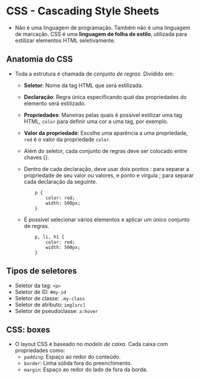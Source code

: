 # CSS - Cascading Style Sheets

* Não é uma linguagem de programação. Também não é uma linguagem de marcação. CSS é uma **linguagem de folha de estilo**, utilizada para estilizar elementos HTML seletivamente. 

## Anatomia do CSS

* Toda a estrutura é chamada de _conjunto de regras_. Dividido em:
    * **Seletor**: Nome da tag HTML que será estilizada. 
    * **Declaração**: Regra única especificando qual das propriedades do elemento será estilizado.
    * **Propriedades**: Maneiras pelas quais é possível estilizar uma tag HTML, ```color``` para definir uma cor a uma tag, por exemplo. 
    * **Valor da propriedade**: Escolhe uma aparência a uma propriedade, ```red``` é o valor da propriedade ```color```.
    * Além do seletor, cada conjunto de regras deve ser colocado entre chaves {}.
    * Dentro de cada declaração, deve usar dois pontos : para separar a propriedade de seu valor ou valores, e ponto e vírgula ; para separar cada declaração da seguinte.
        ```
            p {
                color: red;
                width: 500px;
            }
        ```

    * É possível selecionar vários elementos e aplicar um único conjunto de regras. 
        ```
            p, li, h1 {
                color: red;
                width: 500px;
            }
        ```

## Tipos de seletores

* Seletor da tag: ```<p>```
* Seletor de ID: ```#my-id```
* Seletor de classe: ```.my-class```
* Seletor de atributo: ```img[src]```
* Seletor de pseudoclasse: ```a:hover```

## CSS: boxes

* O layout CSS é baseado no _modelo de caixa_. Cada caixa com propriedades como:
    * ```padding```: Espaço ao redor do conteúdo. 
    * ```border```: Linha sólida fora do preenchimento. 
    * ```margin```: Espaço ao redor do lado de fora da borda.
